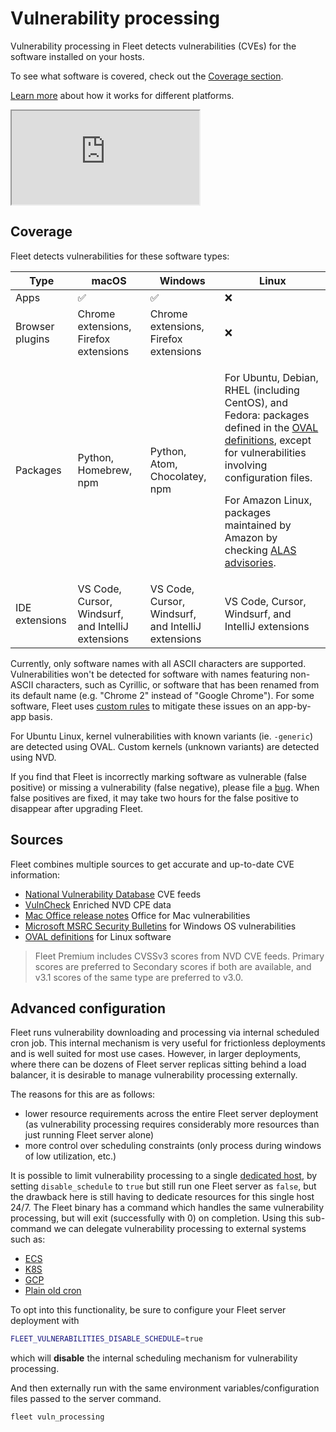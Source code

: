 # Vulnerability processing

Vulnerability processing in Fleet detects vulnerabilities (CVEs) for the software installed on your hosts. 

To see what software is covered, check out the [Coverage section](#coverage).

[Learn more](https://github.com/fleetdm/fleet/blob/main/docs/Contributing/guides/vulnerability-processing.md) about how it works for different platforms.

<div purpose="embedded-content">
   <iframe src="https://www.youtube.com/embed/amJFecMWyvI" allowfullscreen></iframe>
</div>

## Coverage

Fleet detects vulnerabilities for these software types:

| Type                | macOS                                      | Windows                                          | Linux                                                                                                                                                                                                                                                                                                                                                  |
| ------------------- | ------------------------------------------ | ------------------------------------------------ |--------------------------------------------------------------------------------------------------------------------------------------------------------------------------------------------------------------------------------------------------------------------------------------------------------------------------------------------------------|
| Apps                | ✅                                         | ✅                                               | ❌                                                                                                                                                                                                                                                                                                                                                      |
| Browser plugins     | Chrome extensions, Firefox extensions      | Chrome extensions, Firefox extensions            | ❌                                                                                                                                                                                                                                                                                                                                                      |
| Packages            | Python, Homebrew, npm  | Python, Atom, Chocolatey, npm | <p>For Ubuntu, Debian, RHEL (including CentOS), and Fedora: packages defined in the [OVAL definitions](https://github.com/fleetdm/nvd/blob/master/oval_sources.json), except for vulnerabilities involving configuration files.</p><p>For Amazon Linux, packages maintained by Amazon by checking [ALAS advisories](https://alas.aws.amazon.com/).</p> |
| IDE extensions      | VS Code, Cursor, Windsurf, and IntelliJ extensions | VS Code, Cursor, Windsurf, and IntelliJ extensions | VS Code, Cursor, Windsurf, and IntelliJ extensions                                                         |

Currently, only software names with all ASCII characters are supported. Vulnerabilities won't be detected for software with names featuring non-ASCII characters, such as Cyrillic, or software that has been renamed from its default name (e.g. "Chrome 2" instead of "Google Chrome"). For some software, Fleet uses [custom rules](https://github.com/fleetdm/fleet/blob/main/server/vulnerabilities/nvd/cpe_translations.json) to mitigate these issues on an app-by-app basis.

For Ubuntu Linux, kernel vulnerabilities with known variants (ie. `-generic`) are detected using OVAL. Custom kernels (unknown variants) are detected using NVD.

If you find that Fleet is incorrectly marking software as vulnerable (false positive) or missing a vulnerability (false negative), please file a [bug](https://github.com/fleetdm/fleet/issues/new?template=bug-report.md). When false positives are fixed, it may take two hours for the false positive to disappear after upgrading Fleet. 

## Sources

Fleet combines multiple sources to get accurate and up-to-date CVE information:
- [National Vulnerability Database](https://nvd.nist.gov/developers/vulnerabilities) CVE feeds
- [VulnCheck](https://vulncheck.com/) Enriched NVD CPE data
- [Mac Office release notes](https://learn.microsoft.com/en-us/officeupdates/release-notes-office-for-mac) Office for Mac vulnerabilities
- [Microsoft MSRC Security Bulletins](https://msrc.microsoft.com/update-guide) for Windows OS vulnerabilities
- [OVAL definitions](https://github.com/fleetdm/nvd/blob/master/oval_sources.json) for Linux software

> Fleet Premium includes CVSSv3 scores from NVD CVE feeds. Primary scores are preferred to Secondary scores
> if both are available, and v3.1 scores of the same type are preferred to v3.0.

## Advanced configuration

Fleet runs vulnerability downloading and processing via internal scheduled cron job. This internal mechanism is very useful
for frictionless deployments and is well suited for most use cases. However, in larger deployments,
where there can be dozens of Fleet server replicas sitting behind a load balancer, it is desirable to manage vulnerability processing externally.

The reasons for this are as follows:

- lower resource requirements across the entire Fleet server deployment (as vulnerability processing requires considerably more resources than just running Fleet server alone)
- more control over scheduling constraints (only process during windows of low utilization, etc.)

It is possible to limit vulnerability processing to a single [dedicated host](https://fleetdm.com/docs/deploying/configuration#current-instance-checks), by setting
`disable_schedule` to `true` but still run one Fleet server as `false`, but the drawback here is still having to dedicate resources
for this single host 24/7. The Fleet binary has a command which handles the same vulnerability processing, but will exit (successfully with 0) on completion. Using this sub-command we can delegate vulnerability processing
to external systems such as:

- [ECS](https://docs.aws.amazon.com/AmazonECS/latest/developerguide/scheduling_tasks.html)
- [K8S](https://kubernetes.io/docs/tasks/job/automated-tasks-with-cron-jobs/)
- [GCP](https://cloud.google.com/run/docs/triggering/using-scheduler#create_job)
- [Plain old cron](https://en.wikipedia.org/wiki/Cron)

To opt into this functionality, be sure to configure your Fleet server deployment with

```bash
FLEET_VULNERABILITIES_DISABLE_SCHEDULE=true
```

which will **disable** the internal scheduling mechanism for vulnerability processing.

And then externally run with the same environment variables/configuration files passed to the server
command.

```text
fleet vuln_processing
```

<meta name="category" value="guides">
<meta name="authorGitHubUsername" value="noahtalerman">
<meta name="authorFullName" value="Noah Talerman">
<meta name="publishedOn" value="2024-07-12">
<meta name="articleTitle" value="Vulnerability processing">
<meta name="description" value="Find out how Fleet detects vulnerabilities and what software it covers.">
